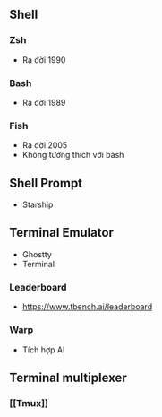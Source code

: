 ## Shell 
### Zsh
- Ra đời 1990
### Bash
- Ra đời 1989
### Fish
- Ra đời 2005
- Không tương thích với bash
## Shell Prompt
- Starship

## Terminal Emulator
- Ghostty
- Terminal
### Leaderboard
- https://www.tbench.ai/leaderboard
### Warp
- Tích hợp AI
## Terminal multiplexer
### [[Tmux]]
